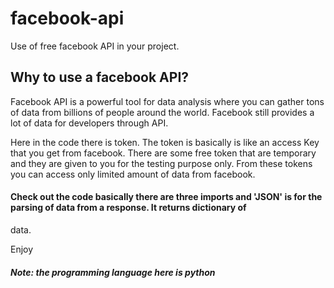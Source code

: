 # facebook-api
Use of free facebook API in your project. 
## Why to use a facebook API?
Facebook API is a powerful tool for data analysis where you can gather tons of data from billions of people around the world. Facebook still 
provides a lot of data for developers through API.

Here in the code there is token. The token is basically is like an access Key that you get from facebook. There are some free token that are temporary and they are given
to you for the testing purpose only. From these tokens you can access only limited amount of data from facebook. 

#### Check out the code basically there are three imports and 'JSON' is for the parsing of data from a response. It returns dictionary of 
data. 

Enjoy

##### Note: the programming language here is python
